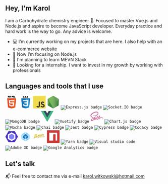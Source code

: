 ## Hey, I'm Karol

I am a Carbohydrate chemistry engineer 🧪. Focused to master Vue.js and Node.js and aspire to become JavaScript developer. Everyday practice and hard work is the way to go. Any advice is welcome.


- 💻 I’m currently working on my projects that are here. I also help with an e-commerce website
- 📖 Now I’m focusing on Node.js
- 🎯 I'm planning to learn MEVN Stack
- 🔭 Looking for a internship. I want to invest in my growth by working with professionals

## Languages and tools that I use

<code><img height="40" src="https://raw.githubusercontent.com/github/explore/80688e429a7d4ef2fca1e82350fe8e3517d3494d/topics/html/html.png" title="HTML5" alt="HTML5 badge"></code>
<code><img height="40" src="https://raw.githubusercontent.com/github/explore/80688e429a7d4ef2fca1e82350fe8e3517d3494d/topics/css/css.png" title="CSS3" alt="CSS3 badge"></code>
<code><img height="40" src="https://raw.githubusercontent.com/github/explore/80688e429a7d4ef2fca1e82350fe8e3517d3494d/topics/javascript/javascript.png" title="JavaScript" alt="JavaScript badge"></code>
<code><img height="40" src="https://raw.githubusercontent.com/github/explore/80688e429a7d4ef2fca1e82350fe8e3517d3494d/topics/nodejs/nodejs.png" title="Node.js" alt="Node.js badge"></code>
<code><img height="40" src="https://avatars.githubusercontent.com/u/5658226?s=200&v=4" title="Express.js" alt="Express.js badge"></code>
<code><img height="40" src="https://avatars.githubusercontent.com/u/10566080?s=200&v=4" title="Socket.IO" alt="Socket.IO badge"></code>
<code><img height="40" src="https://avatars.githubusercontent.com/u/45120?s=200&v=4" title="MongoDB " alt="MongoDB badge"></code>
<code><img height="40" src="https://raw.githubusercontent.com/github/explore/80688e429a7d4ef2fca1e82350fe8e3517d3494d/topics/vue/vue.png" title="Vue.js" alt="Vue.js badge"></code>
<code><img height="40" src="https://camo.githubusercontent.com/be384df72ff1748336f5927f7116e79a37cbe1639a5b7db162be2d7afe350f87/68747470733a2f2f63646e2e767565746966796a732e636f6d2f696d616765732f6c6f676f732f6c6f676f2e737667" title="Vuetify" alt="Vuetify badge"></code>
<code><img height="40" src="https://raw.githubusercontent.com/github/explore/80688e429a7d4ef2fca1e82350fe8e3517d3494d/topics/sass/sass.png" title="Sass" alt="Sass badge"></code>
<code><img height="40" src="https://avatars1.githubusercontent.com/u/10342521?s=200&v=4" title="Chart.js" alt="Chart.js badge"></code>
<code><img height="40" src="https://camo.githubusercontent.com/af4bf83ab2ca125346740f9961345a24ec43b3a9/68747470733a2f2f636c6475702e636f6d2f78465646784f696f41552e737667" title="Mocha" alt="Mocha badge"></code>
<code><img height="40" src="https://avatars0.githubusercontent.com/u/1515293?s=200&v=4" title="Chai" alt="Chai badge"></code>
<code><img height="40" src="https://camo.githubusercontent.com/31983294a16a373a7e752b57904f64cc030750db/68747470733a2f2f6a6573746a732e696f2f696d672f6a6573742e706e67" title="Jest" alt="Jest badge"></code>
<code><img height="40" src="https://avatars0.githubusercontent.com/u/8908513?s=200&v=4" title="Cypress" alt="Cypress badge"></code>
<code><img height="40" src="https://avatars1.githubusercontent.com/u/1834093?s=200&v=4" title="Codacy" alt="Codacy badge"></code>
<code><img height="40" src="https://raw.githubusercontent.com/github/explore/80688e429a7d4ef2fca1e82350fe8e3517d3494d/topics/eslint/eslint.png" title="ESLint" alt="ESLint badge"></code>
<code><img height="40" src="https://raw.githubusercontent.com/github/explore/80688e429a7d4ef2fca1e82350fe8e3517d3494d/topics/webpack/webpack.png" title="Webpack" alt="Webpack badge"></code>
<code><img height="40" src="https://raw.githubusercontent.com/github/explore/cb39e2385dfcec8a661d01bfacff6b1e33bbaa9d/topics/babel/babel.png" title="Babel" alt="Babel badge"></code>
<code><img height="40" src="https://raw.githubusercontent.com/github/explore/80688e429a7d4ef2fca1e82350fe8e3517d3494d/topics/npm/npm.png" title="npm" alt="npm badge"></code>
<code><img height="40" src="https://avatars1.githubusercontent.com/u/22247014?s=200&v=4" title="Yarn" alt="Yarn badge"></code>
<code><img height="40" src="https://img.icons8.com/fluent/48/000000/visual-studio-code-2019.png" title="Visual studio code" alt="Visual studio code"></code>
<code><img height="40" src="https://cdn.worldvectorlogo.com/logos/adobe-xd.svg" title="Adobe XD" alt="Adobe XD badge"></code>
<code><img height="40" src="https://avatars0.githubusercontent.com/u/4327788?s=200&v=4" title="Google Analytics" alt="Google Analytics badge"></code>

## Let's talk

📬 Feel free to contact me via e-mail karol.witkowski@hotmail.com